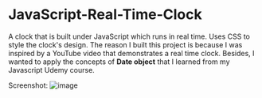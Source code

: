 # JavaScript-Real-Time-Clock
A clock that is built under JavaScript which runs in real time. Uses CSS to style the clock's design. The reason I built this project is because I was inspired by a YouTube
video that demonstrates a real time clock. Besides, I wanted to apply the concepts of <strong>Date object</strong> that I learned from my Javascript Udemy course.

Screenshot:
![image](https://user-images.githubusercontent.com/88915186/153994869-ca99aada-8bce-4af8-8df0-50d79f339e86.png)



